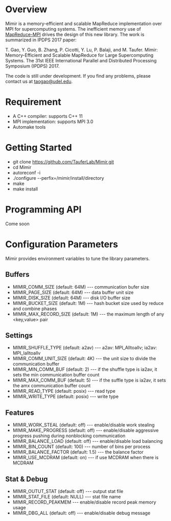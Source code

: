 # Overview
Mimir is a memory-efficient and scalable MapReduce implementation over MPI for 
supercomputing systems. The inefficient memory use of 
[MapReduce-MPI](http://mapreduce.sandia.gov/) drives the design of this new 
library. The work is summarized in IPDPS 2017 paper:

T. Gao, Y. Guo, B. Zhang, P. Cicotti, Y. Lu, P. Balaji, and M. Taufer.
Mimir: Memory-Efficient and Scalable MapReduce for Large Supercomputing Systems.
The 31st IEEE International Parallel and Distributed Processing Symposium (IPDPS)
2017.

The code is still under development. If you find any problems, please contact us
at taogao@udel.edu.

# Requirement
* A C++ compiler: supports C++ 11
* MPI implementation: supports MPI 3.0
* Automake tools

# Getting Started
* git clone https://github.com/TauferLab/Mimir.git
* cd Mimir
* autoreconf -i
* ./configure --perfix=/mimir/install/directory
* make
* make install

# Programming API
Come soon

# Configuration Parameters
Mimir provides environment variables to tune the library parameters.

## Buffers
* MIMIR_COMM_SIZE (default: 64M) --- communication bufer size
* MIMIR_PAGE_SIZE (default: 64M) --- data buffer unit size
* MIMIR_DISK_SIZE (default: 64M) --- disk I/O buffer size
* MIMIR_BUCKET_SIZE (default: 1M) --- hash bucket size used by reduce and
combine phases
* MIMIR_MAX_RECORD_SIZE (default: 1M) --- the maximum length of any
<key,value> pair

## Settings
* MIMIR_SHUFFLE_TYPE (default: a2av) --- a2av: MPI_Alltoallv; ia2av:
MPI_Ialltoallv
* MIMIR_COMM_UNIT_SIZE (default: 4K) --- the unit size to divide the
communication buffer
* MIMIR_MIN_COMM_BUF (default: 2) --- if the shuffle type is ia2av, it sets
the min communication buffer count
* MIMIR_MAX_COMM_BUF (default: 5) --- if the suffle type is ia2av, it sets
the amx communication buffer count
* MIMIR_READ_TYPE (default: posix) --- read type
* MIMIR_WRITE_TYPE (default: posix) --- write type

## Features
* MIMIR_WORK_STEAL (default: off) --- enable/disable work stealing
* MIMIR_MAKE_PROGRESS (default: off) --- enable/disable aggressive
progress pushing during nonblocking communication
* MIMIR_BALANCE_LOAD (default: off) --- enable/disable load balancing
* MIMIR_BIN_COUNT (default: 100) --- number of bins per process
* MIMIR_BALANCE_FACTOR (default: 1.5) --- the balance factor
* MIMIR_USE_MCDRAM (default: on) --- if use MCDRAM when there is MCDRAM

## Stat & Debug
* MIMIR_OUTUT_STAT (default: off) --- output stat file
* MIMIR_STAT_FILE (default: NULL) --- stat file name
* MIMIR_RECORD_PEAKMEM --- enable/disable record peak memory usage
* MIMIR_DBG_ALL (default: off) --- enable/disable debug message

